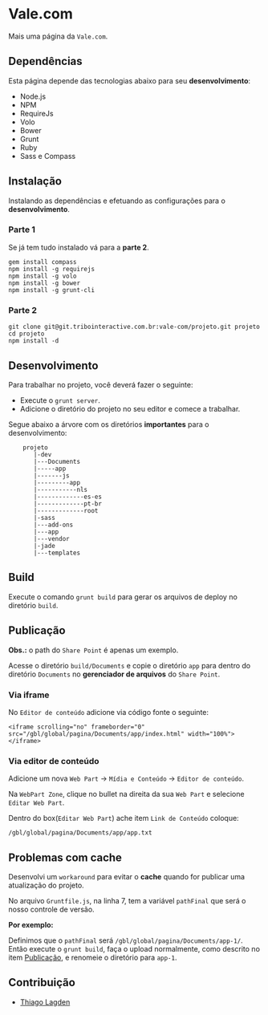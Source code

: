 Vale.com
========

Mais uma página da `Vale.com`.

## Dependências

Esta página depende das tecnologias abaixo para seu **desenvolvimento**:

- Node.js
- NPM
- RequireJs
- Volo
- Bower
- Grunt
- Ruby
- Sass e Compass

## Instalação

Instalando as dependências e efetuando as configurações para o **desenvolvimento**.

### Parte 1

Se já tem tudo instalado vá para a **parte 2**.

    gem install compass
    npm install -g requirejs
    npm install -g volo
    npm install -g bower
    npm install -g grunt-cli
    
### Parte 2

    git clone git@git.tribointeractive.com.br:vale-com/projeto.git projeto
    cd projeto
    npm install -d

## Desenvolvimento

Para trabalhar no projeto, você deverá fazer o seguinte:

- Execute o `grunt server`.
- Adicione o diretório do projeto no seu editor e comece a trabalhar.

Segue abaixo a árvore com os diretórios **importantes** para o desenvolvimento:

        projeto
           |-dev
           |---Documents
           |-----app
           |-------js
           |---------app
           |-----------nls
           |-------------es-es
           |-------------pt-br
           |-------------root
           |-sass
           |---add-ons
           |---app
           |---vendor
           |-jade
           |---templates

## Build

Execute o comando `grunt build` para gerar os arquivos de deploy no diretório `build`.

## <a name="publicacao"></a>Publicação

**Obs.:** o path do `Share Point` é apenas um exemplo.

Acesse o diretório `build/Documents` e copie o diretório `app` para dentro do diretório `Documents` no **gerenciador de arquivos** do `Share Point`.

### Via iframe

No `Editor de conteúdo` adicione via código fonte o seguinte:

    <iframe scrolling="no" frameborder="0" src="/gbl/global/pagina/Documents/app/index.html" width="100%"></iframe>​​

### Via editor de conteúdo

Adicione um nova `Web Part` -> `Mídia e Conteúdo` -> `Editor de conteúdo`.

Na `WebPart Zone`, clique no bullet na direita da sua `Web Part` e selecione `Editar Web Part`.

Dentro do box(`Editar Web Part`) ache item `Link de Conteúdo` coloque:

    /gbl/global/pagina/Documents/app/app.txt

## Problemas com cache

Desenvolvi um `workaround` para evitar o **cache** quando for publicar uma atualização do projeto.

No arquivo `Gruntfile.js`, na linha 7, tem a variável `pathFinal` que será o nosso controle de versão.

**Por exemplo:**

Definimos que o `pathFinal` será `/gbl/global/pagina/Documents/app-1/`.
Então execute o `grunt build`, faça o upload normalmente, como descrito no item [Publicação](#publicacao), e renomeie o diretório para `app-1`.

## Contribuição

- [Thiago Lagden](https://github.com/lagden)